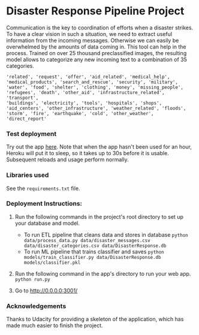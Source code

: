# Disaster Response Pipeline Project
Communication is the key to coordination of efforts when a disaster strikes. To have a clear vision in
such a situation, we need to extract useful information from the incoming messages. Otherwise we can easily
be overwhelmed by the amounts of data coming in. This tool can help in the process. Trained on over 25 thousand preclassified images, the resulting model allows to categorize any new incoming text to a combination of 35 categories.

```
'related', 'request', 'offer', 'aid_related', 'medical_help',
'medical_products', 'search_and_rescue', 'security', 'military',
'water', 'food', 'shelter', 'clothing', 'money', 'missing_people',
'refugees', 'death', 'other_aid', 'infrastructure_related', 'transport',
'buildings', 'electricity', 'tools', 'hospitals', 'shops',
'aid_centers', 'other_infrastructure', 'weather_related', 'floods',
'storm', 'fire', 'earthquake', 'cold', 'other_weather',
'direct_report'
```

### Test deployment
Try out the app [here](https://disaster-response-pipelines.herokuapp.com/). Note that when the app hasn't been used for an hour, Heroku will put it to sleep, so it takes up to 30s before it is usable. Subsequent reloads and usage perform normally.

### Libraries used
See the `requirements.txt` file.

### Deployment Instructions:
1. Run the following commands in the project's root directory to set up your database and model.

    - To run ETL pipeline that cleans data and stores in database
        `python data/process_data.py data/disaster_messages.csv data/disaster_categories.csv data/DisasterResponse.db`
    - To run ML pipeline that trains classifier and saves
        `python models/train_classifier.py data/DisasterResponse.db models/classifier.pkl`

2. Run the following command in the app's directory to run your web app.
    `python run.py`

3. Go to http://0.0.0.0:3001/

### Acknowledgements
Thanks to Udacity for providing a skeleton of the application, which has made much easier to finish the project.
